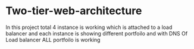 # Two-tier-web-architecture
In this project total 4 instance is working which is attached to a load balancer and each instance is showing different portfoilo and with DNS  Of Load balancer ALL portfoilo is working
